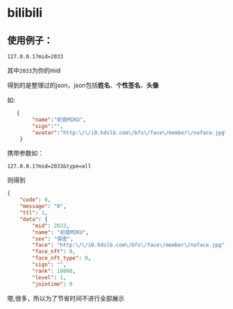 # bilibili

## 使用例子：

``` url
127.0.0.1?mid=2033
```
其中<code>2033</code>为你的mid

得到的是整理过的json，json包括<b>姓名</b>、<b>个性签名</b>、<b>头像</b>

如:
``` json
   {
        "name":"初音MIKU",
        "sign":"",
        "avatar":"http:\/\/i0.hdslb.com\/bfs\/face\/member\/noface.jpg"
    }
```

携带参数如：
``` url
127.0.0.1?mid=2033&type=all
```

则得到
``` json
{
	"code": 0,
	"message": "0",
	"ttl": 1,
	"data": {
		"mid": 2033,
		"name": "初音MIKU",
		"sex": "保密",
		"face": "http:\/\/i0.hdslb.com\/bfs\/face\/member\/noface.jpg",
		"face_nft": 0,
		"face_nft_type": 0,
		"sign": "",
		"rank": 10000,
		"level": 1,
		"jointime": 0
```
嗯,很多，所以为了节省时间不进行全部展示





